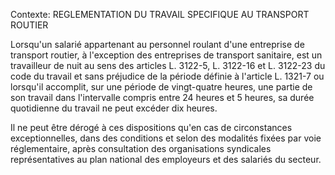 Contexte: REGLEMENTATION DU TRAVAIL SPECIFIQUE  AU TRANSPORT ROUTIER

Lorsqu'un salarié appartenant au personnel roulant d'une entreprise de transport routier, à l'exception des entreprises de transport sanitaire, est un travailleur de nuit au sens des articles L. 3122-5, L. 3122-16 et L. 3122-23 du code du travail et sans préjudice de la période définie à l'article L. 1321-7 ou lorsqu'il accomplit, sur une période de vingt-quatre heures, une partie de son travail dans l'intervalle compris entre 24 heures et 5 heures, sa durée quotidienne du travail ne peut excéder dix heures.

Il ne peut être dérogé à ces dispositions qu'en cas de circonstances exceptionnelles, dans des conditions et selon des modalités fixées par voie réglementaire, après consultation des organisations syndicales représentatives au plan national des employeurs et des salariés du secteur.